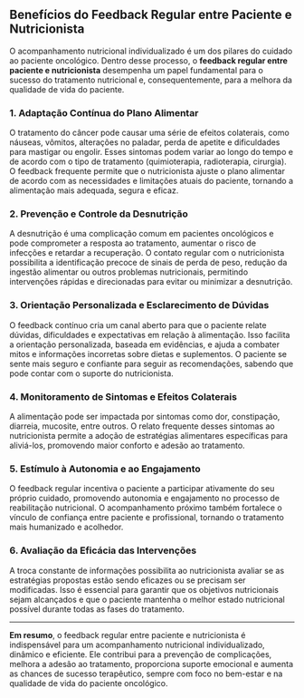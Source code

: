 ## Benefícios do Feedback Regular entre Paciente e Nutricionista

O acompanhamento nutricional individualizado é um dos pilares do cuidado ao paciente oncológico. Dentro desse processo, o **feedback regular entre paciente e nutricionista** desempenha um papel fundamental para o sucesso do tratamento nutricional e, consequentemente, para a melhora da qualidade de vida do paciente.

### 1. Adaptação Contínua do Plano Alimentar

O tratamento do câncer pode causar uma série de efeitos colaterais, como náuseas, vômitos, alterações no paladar, perda de apetite e dificuldades para mastigar ou engolir. Esses sintomas podem variar ao longo do tempo e de acordo com o tipo de tratamento (quimioterapia, radioterapia, cirurgia). O feedback frequente permite que o nutricionista ajuste o plano alimentar de acordo com as necessidades e limitações atuais do paciente, tornando a alimentação mais adequada, segura e eficaz.

### 2. Prevenção e Controle da Desnutrição

A desnutrição é uma complicação comum em pacientes oncológicos e pode comprometer a resposta ao tratamento, aumentar o risco de infecções e retardar a recuperação. O contato regular com o nutricionista possibilita a identificação precoce de sinais de perda de peso, redução da ingestão alimentar ou outros problemas nutricionais, permitindo intervenções rápidas e direcionadas para evitar ou minimizar a desnutrição.

### 3. Orientação Personalizada e Esclarecimento de Dúvidas

O feedback contínuo cria um canal aberto para que o paciente relate dúvidas, dificuldades e expectativas em relação à alimentação. Isso facilita a orientação personalizada, baseada em evidências, e ajuda a combater mitos e informações incorretas sobre dietas e suplementos. O paciente se sente mais seguro e confiante para seguir as recomendações, sabendo que pode contar com o suporte do nutricionista.

### 4. Monitoramento de Sintomas e Efeitos Colaterais

A alimentação pode ser impactada por sintomas como dor, constipação, diarreia, mucosite, entre outros. O relato frequente desses sintomas ao nutricionista permite a adoção de estratégias alimentares específicas para aliviá-los, promovendo maior conforto e adesão ao tratamento.

### 5. Estímulo à Autonomia e ao Engajamento

O feedback regular incentiva o paciente a participar ativamente do seu próprio cuidado, promovendo autonomia e engajamento no processo de reabilitação nutricional. O acompanhamento próximo também fortalece o vínculo de confiança entre paciente e profissional, tornando o tratamento mais humanizado e acolhedor.

### 6. Avaliação da Eficácia das Intervenções

A troca constante de informações possibilita ao nutricionista avaliar se as estratégias propostas estão sendo eficazes ou se precisam ser modificadas. Isso é essencial para garantir que os objetivos nutricionais sejam alcançados e que o paciente mantenha o melhor estado nutricional possível durante todas as fases do tratamento.

---

**Em resumo**, o feedback regular entre paciente e nutricionista é indispensável para um acompanhamento nutricional individualizado, dinâmico e eficiente. Ele contribui para a prevenção de complicações, melhora a adesão ao tratamento, proporciona suporte emocional e aumenta as chances de sucesso terapêutico, sempre com foco no bem-estar e na qualidade de vida do paciente oncológico.